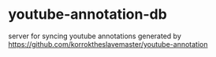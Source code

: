 # youtube-annotation-db
server for syncing youtube annotations generated by https://github.com/korroktheslavemaster/youtube-annotation
